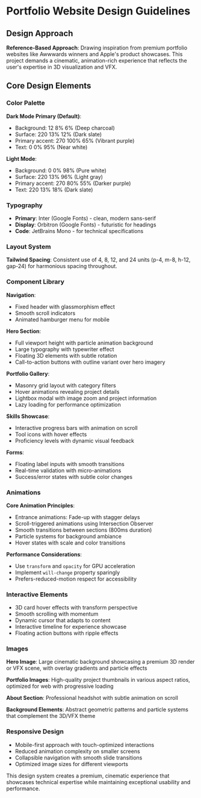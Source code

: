 # Portfolio Website Design Guidelines

## Design Approach
**Reference-Based Approach**: Drawing inspiration from premium portfolio websites like Awwwards winners and Apple's product showcases. This project demands a cinematic, animation-rich experience that reflects the user's expertise in 3D visualization and VFX.

## Core Design Elements

### Color Palette
**Dark Mode Primary (Default)**:
- Background: 12 8% 6% (Deep charcoal)
- Surface: 220 13% 12% (Dark slate)
- Primary accent: 270 100% 65% (Vibrant purple)
- Text: 0 0% 95% (Near white)

**Light Mode**:
- Background: 0 0% 98% (Pure white)
- Surface: 220 13% 96% (Light gray)
- Primary accent: 270 80% 55% (Darker purple)
- Text: 220 13% 18% (Dark slate)

### Typography
- **Primary**: Inter (Google Fonts) - clean, modern sans-serif
- **Display**: Orbitron (Google Fonts) - futuristic for headings
- **Code**: JetBrains Mono - for technical specifications

### Layout System
**Tailwind Spacing**: Consistent use of 4, 8, 12, and 24 units (p-4, m-8, h-12, gap-24) for harmonious spacing throughout.

### Component Library

**Navigation**:
- Fixed header with glassmorphism effect
- Smooth scroll indicators
- Animated hamburger menu for mobile

**Hero Section**:
- Full viewport height with particle animation background
- Large typography with typewriter effect
- Floating 3D elements with subtle rotation
- Call-to-action buttons with outline variant over hero imagery

**Portfolio Gallery**:
- Masonry grid layout with category filters
- Hover animations revealing project details
- Lightbox modal with image zoom and project information
- Lazy loading for performance optimization

**Skills Showcase**:
- Interactive progress bars with animation on scroll
- Tool icons with hover effects
- Proficiency levels with dynamic visual feedback

**Forms**:
- Floating label inputs with smooth transitions
- Real-time validation with micro-animations
- Success/error states with subtle color changes

### Animations
**Core Animation Principles**:
- Entrance animations: Fade-up with stagger delays
- Scroll-triggered animations using Intersection Observer
- Smooth transitions between sections (800ms duration)
- Particle systems for background ambiance
- Hover states with scale and color transitions

**Performance Considerations**:
- Use `transform` and `opacity` for GPU acceleration
- Implement `will-change` property sparingly
- Prefers-reduced-motion respect for accessibility

### Interactive Elements
- 3D card hover effects with transform perspective
- Smooth scrolling with momentum
- Dynamic cursor that adapts to content
- Interactive timeline for experience showcase
- Floating action buttons with ripple effects

### Images
**Hero Image**: Large cinematic background showcasing a premium 3D render or VFX scene, with overlay gradients and particle effects

**Portfolio Images**: High-quality project thumbnails in various aspect ratios, optimized for web with progressive loading

**About Section**: Professional headshot with subtle animation on scroll

**Background Elements**: Abstract geometric patterns and particle systems that complement the 3D/VFX theme

### Responsive Design
- Mobile-first approach with touch-optimized interactions
- Reduced animation complexity on smaller screens
- Collapsible navigation with smooth slide transitions
- Optimized image sizes for different viewports

This design system creates a premium, cinematic experience that showcases technical expertise while maintaining exceptional usability and performance.